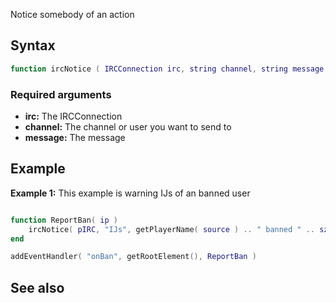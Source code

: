 Notice somebody of an action

Syntax
------

``` lua
function ircNotice ( IRCConnection irc, string channel, string message )
```

### Required arguments

-   **irc:** The IRCConnection
-   **channel:** The channel or user you want to send to
-   **message:** The message

Example
-------

**Example 1:** This example is warning IJs of an banned user

``` lua

function ReportBan( ip )
    ircNotice( pIRC, "IJs", getPlayerName( source ) .. " banned " .. sz )
end

addEventHandler( "onBan", getRootElement(), ReportBan )
```

See also
--------
